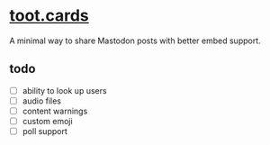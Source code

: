 # [toot.cards](https://toot.cards)

A minimal way to share Mastodon posts with better embed support.


## todo

- [ ] ability to look up users
- [ ] audio files
- [ ] content warnings
- [ ] custom emoji
- [ ] poll support
